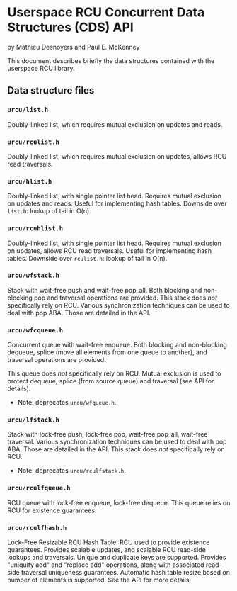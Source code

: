 <!--
SPDX-FileCopyrightText: 2023 EfficiOS Inc.

SPDX-License-Identifier: CC-BY-4.0
-->

Userspace RCU Concurrent Data Structures (CDS) API
==================================================

by Mathieu Desnoyers and Paul E. McKenney

This document describes briefly the data structures contained with the
userspace RCU library.


Data structure files
--------------------

### `urcu/list.h`

Doubly-linked list, which requires mutual exclusion on
updates and reads.


### `urcu/rculist.h`

Doubly-linked list, which requires mutual exclusion on
updates, allows RCU read traversals.


### `urcu/hlist.h`

Doubly-linked list, with single pointer list head. Requires
mutual exclusion on updates and reads. Useful for implementing hash tables.
Downside over `list.h`: lookup of tail in O(n).


### `urcu/rcuhlist.h`

Doubly-linked list, with single pointer list head.
Requires mutual exclusion on updates, allows RCU read traversals. Useful
for implementing hash tables. Downside over `rculist.h`: lookup of tail in O(n).


### `urcu/wfstack.h`

Stack with wait-free push and wait-free pop\_all. Both
blocking and non-blocking pop and traversal operations are provided. This
stack does _not_ specifically rely on RCU. Various synchronization techniques
can be used to deal with pop ABA. Those are detailed in the API.


### `urcu/wfcqueue.h`

Concurrent queue with wait-free enqueue. Both blocking and
non-blocking dequeue, splice (move all elements from one queue
to another), and traversal operations are provided.

This queue does _not_ specifically rely on RCU. Mutual exclusion
is used to protect dequeue, splice (from source queue) and
traversal (see API for details).

  - Note: deprecates `urcu/wfqueue.h`.


### `urcu/lfstack.h`

Stack with lock-free push, lock-free pop, wait-free pop\_all,
wait-free traversal. Various synchronization techniques can be
used to deal with pop ABA. Those are detailed in the API.
This stack does _not_ specifically rely on RCU.

  - Note: deprecates `urcu/rculfstack.h`.


### `urcu/rculfqueue.h`

RCU queue with lock-free enqueue, lock-free dequeue.
This queue relies on RCU for existence guarantees.


### `urcu/rculfhash.h`

Lock-Free Resizable RCU Hash Table. RCU used to provide
existence guarantees. Provides scalable updates, and scalable
RCU read-side lookups and traversals. Unique and duplicate keys
are supported. Provides "uniquify add" and "replace add"
operations, along with associated read-side traversal uniqueness
guarantees. Automatic hash table resize based on number of
elements is supported. See the API for more details.
